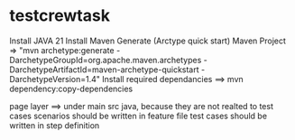 # testcrewtask
Install JAVA 21
Install Maven
Generate (Arctype quick start) Maven Project => "mvn archetype:generate -DarchetypeGroupId=org.apache.maven.archetypes -DarchetypeArtifactId=maven-archetype-quickstart -DarchetypeVersion=1.4"
Install required dependancies ==> mvn dependency:copy-dependencies

page layer ==> under main src java, because they are not realted to test cases
scenarios should be written in feature file
test cases should be written in step definition
